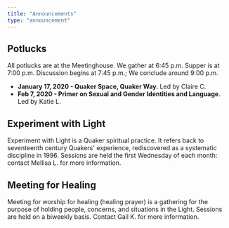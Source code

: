 ```yaml
---
title: "Announcements"
type: "announcement"
---
```


## Potlucks

All potlucks are at the Meetinghouse. We gather at 6:45 p.m. Supper is at
7:00 p.m. Discussion begins at 7:45 p.m.; We conclude around 9:00 p.m.

* **January 17, 2020 - Quaker Space, Quaker Way.** Led by Claire C.
* **Feb 7, 2020 - Primer on Sexual and Gender Identities and Language**.  Led by Katie L.


## Experiment with Light

Experiment with Light is a Quaker spiritual practice. It refers back to
seventeenth century Quakers' experience, rediscovered as a systematic
discipline in 1996.  Sessions are held the first Wednesday of each month:
contact Mellisa L. for more information.

## Meeting for Healing

Meeting for worship for healing (healing prayer) is a gathering for the purpose
of holding people, concerns, and situations in the Light.  Sessions are held on a 
biweekly basis.  Contact Gail K. for more information.
